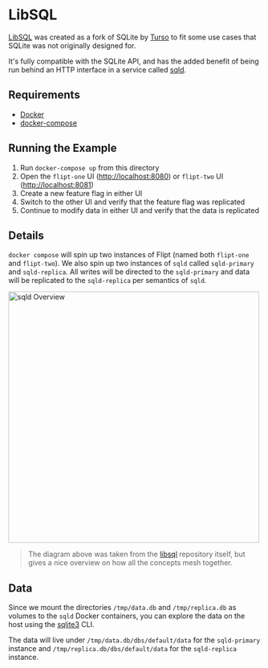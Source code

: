 # LibSQL

[LibSQL](https://github.com/tursodatabase/libsql) was created as a fork of SQLite by [Turso](https://turso.tech/) to fit some use cases that SQLite was not originally designed for. 

It's fully compatible with the SQLite API, and has the added benefit of being run behind an HTTP interface in a service called [sqld](https://github.com/tursodatabase/libsql/tree/main/libsql-server).

## Requirements

- [Docker](https://www.docker.com/)
- [docker-compose](https://docs.docker.com/compose/install/)

## Running the Example

1. Run `docker-compose up` from this directory
1. Open the `flipt-one` UI ([http://localhost:8080](http://localhost:8080)) or `flipt-two` UI ([http://localhost:8081](http://localhost:8081))
1. Create a new feature flag in either UI
1. Switch to the other UI and verify that the feature flag was replicated
1. Continue to modify data in either UI and verify that the data is replicated

## Details

`docker compose` will spin up two instances of Flipt (named both `flipt-one` and `flipt-two`). We also spin up two instances of `sqld` called `sqld-primary` and `sqld-replica`. All writes will be directed to the `sqld-primary` and data will be replicated to the `sqld-replica` per semantics of `sqld`.

<img src="./images/sqld-overview.png" alt="sqld Overview" width="500px" />

> The diagram above was taken from the [libsql](https://github.com/tursodatabase/libsql) repository itself, but gives a nice overview on how all the concepts mesh together.

## Data

Since we mount the directories `/tmp/data.db` and `/tmp/replica.db` as volumes to the `sqld` Docker containers, you can explore the data on the host using the [sqlite3](https://www.sqlite.org/download.html) CLI. 

The data will live under `/tmp/data.db/dbs/default/data` for the `sqld-primary` instance and `/tmp/replica.db/dbs/default/data` for the `sqld-replica` instance.
